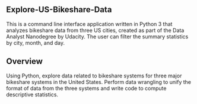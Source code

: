 ## Explore-US-Bikeshare-Data

This is a command line interface application written in Python 3 that analyzes bikeshare data from three US cities, created as part of the Data Analyst Nanodegree by Udacity. The user can filter the summary statistics by city, month, and day.


## Overview
Using Python, explore data related to bikeshare systems for three major bikeshare systems in the United States. Perform data wrangling to unify the format of data from the three systems and write code to compute descriptive statistics.



